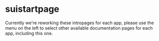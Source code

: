# suistartpage

Currently we're reworking these intropages for each app, please use the menu on the left to select other available documentation pages for each app, including this one.
